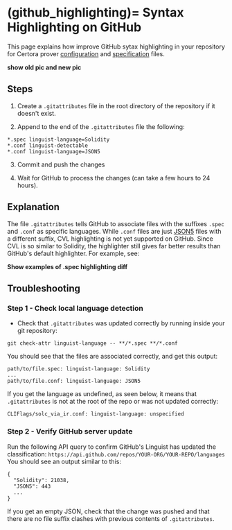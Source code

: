 ```{index} single: GitHub
```

(github_highlighting)=
Syntax Highlighting on GitHub
============
This page explains how improve GitHub sytax highlighting in your repository for Certora prover [configuration](conf-files) and [specification](cvl-language) files.

**show old pic and new pic**

Steps
-----

1. Create a `.gitattributes` file in the root directory of the repository if it doesn't exist.

2. Append to the end of the `.gitattributes` file the following:

```
*.spec linguist-language=Solidity
*.conf linguist-detectable
*.conf linguist-language=JSON5
```

3. Commit and push the changes

4. Wait for GitHub to process the changes (can take a few hours to 24 hours).

Explanation
-----------
The file `.gitattributes` tells GitHub to associate files with the suffixes `.spec` and `.conf` as specific languages. While `.conf` files are just [JSON5](https://json5.org/) files with a different suffix, CVL highlighting is not yet supported on GitHub. Since CVL is so similar to Solidity, the highlighter still gives far better results than GitHub's default highlighter. For example, see:

**Show examples of .spec highlighting diff**


Troubleshooting
---------------

### Step 1 - Check local language detection
- Check that `.gitattributes` was updated correctly by running inside your git repository:
```
git check-attr linguist-language -- **/*.spec **/*.conf
```

You should see that the files are associated correctly, and get this output:
```
path/to/file.spec: linguist-language: Solidity
...
path/to/file.conf: linguist-language: JSON5
```

If you get the language as undefined, as seen below, it means that `.gitattributes` is not at the root of the repo or was not updated correctly:
```
CLIFlags/solc_via_ir.conf: linguist-language: unspecified
```

### Step 2 - Verify GitHub server update
Run the following API query to confirm GitHub's Linguist has updated the classification:
`https://api.github.com/repos/YOUR-ORG/YOUR-REPO/languages`
You should see an output similar to this:
```
{
  "Solidity": 21038,
  "JSON5": 443
  ...
}
```

If you get an empty JSON, check that the change was pushed and that there are no file suffix clashes with previous contents of `.gitattributes`.

